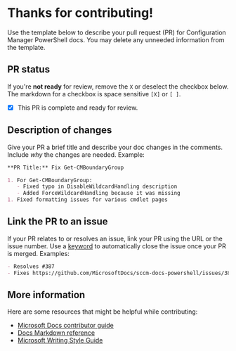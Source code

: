 # Thanks for contributing!

Use the template below to describe your pull request (PR) for Configuration Manager PowerShell docs. You may delete any unneeded information from the template.

## PR status

If you're **not ready** for review, remove the `X` or deselect the checkbox below. The markdown for a checkbox is space sensitive `[X]` or `[ ]`.

- [X] This PR is complete and ready for review.

## Description of changes

Give your PR a brief title and describe your doc changes in the comments. Include *why* the changes are needed. Example:

```markdown
**PR Title:** Fix Get-CMBoundaryGroup

1. For Get-CMBoundaryGroup:
   - Fixed typo in DisableWildcardHandling description
   - Added ForceWildcardHandling because it was missing
1. Fixed formatting issues for various cmdlet pages
```

## Link the PR to an issue

If your PR relates to or resolves an issue, link your PR using the URL or the issue number. Use a [keyword](https://docs.github.com/en/issues/tracking-your-work-with-issues/linking-a-pull-request-to-an-issue#linking-a-pull-request-to-an-issue-using-a-keyword) to automatically close the issue once your PR is merged. Examples:

```markdown
- Resolves #387
- Fixes https://github.com/MicrosoftDocs/sccm-docs-powershell/issues/387
```

## More information

Here are some resources that might be helpful while contributing:
- [Microsoft Docs contributor guide](https://docs.microsoft.com/contribute/)
- [Docs Markdown reference](https://docs.microsoft.com/contribute/markdown-reference)
- [Microsoft Writing Style Guide](https://docs.microsoft.com/style-guide/welcome/)
